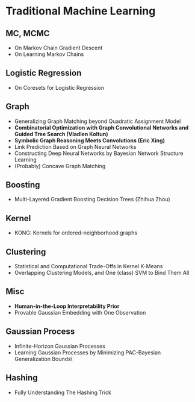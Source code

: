 # Traditional Machine Learning

## MC, MCMC
- On Markov Chain Gradient Descent
- On Learning Markov Chains

## Logistic Regression
- On Coresets for Logistic Regression

## Graph
- Generalizing Graph Matching beyond Quadratic Assignment Model
- **Combinatorial Optimization with Graph Convolutional Networks and Guided Tree Search (Vladlen Koltun)**
- **Symbolic Graph Reasoning Meets Convolutions (Eric Xing)**
- Link Prediction Based on Graph Neural Networks
- Constructing Deep Neural Networks by Bayesian Network Structure Learning
- (Probably) Concave Graph Matching

## Boosting
- Multi-Layered Gradient Boosting Decision Trees (Zhihua Zhou)

## Kernel
- KONG: Kernels for ordered-neighborhood graphs

## Clustering
- Statistical and Computational Trade-Offs in Kernel K-Means
- Overlapping Clustering Models, and One (class) SVM to Bind Them All

## Misc
- **Human-in-the-Loop Interpretability Prior**
- Provable Gaussian Embedding with One Observation

## Gaussian Process
- Infinite-Horizon Gaussian Processes
- Learning Gaussian Processes by Minimizing PAC-Bayesian Generalization Bounds\

## Hashing
- Fully Understanding The Hashing Trick
